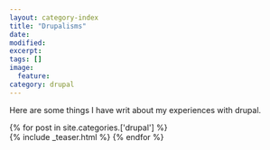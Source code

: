 ```yaml
---
layout: category-index
title: "Drupalisms"
date: 
modified:
excerpt:
tags: []
image:
  feature:
category: drupal
---
```



<!--<h1>{{ page.category }}</h1>-->

Here are some things I have writ about my experiences with drupal.

{% for post in site.categories.['drupal'] %}  
  {% include _teaser.html %}
{% endfor %}